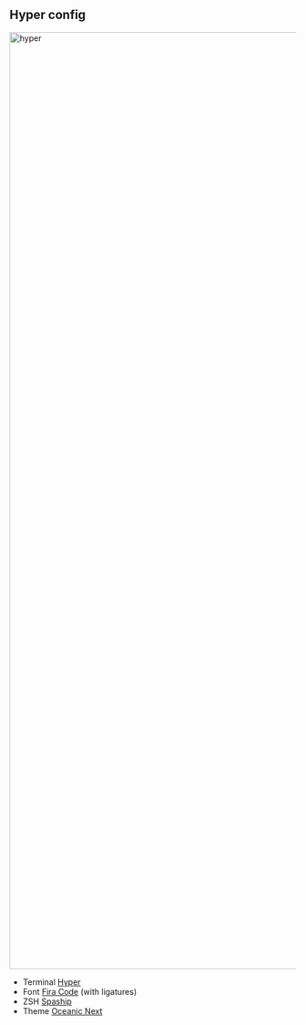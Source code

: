 ## Hyper config

<img width="1644" alt="hyper" src="https://user-images.githubusercontent.com/6963860/46034376-1305b980-c0c6-11e8-833d-ae2704a9f463.png">

- Terminal [Hyper](https://hyper.is/)
- Font [Fira Code](https://github.com/tonsky/FiraCode) (with ligatures)
- ZSH [Spaship](https://github.com/denysdovhan/spaceship-prompt/)
- Theme [Oceanic Next](https://hyper.is/plugins/hyper-oceanic-next) 
